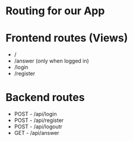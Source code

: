 # Routing for our App

# Frontend routes (Views)

- /
- /answer (only when logged in)
- /login
- /register

# Backend routes

- POST - /api/login
- POST - /api/register
- POST - /api/logoutr
- GET - /api/answer
